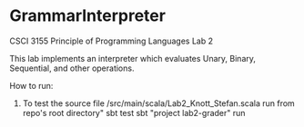 # GrammarInterpreter
CSCI 3155 Principle of Programming Languages Lab 2

This lab implements an interpreter which evaluates Unary, Binary, Sequential, and other operations.

How to run:
  1) To test the source file  /src/main/scala/Lab2_Knott_Stefan.scala run from repo's root directory"
    sbt test
    sbt "project lab2-grader" run
